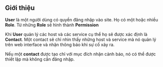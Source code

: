 ## Giới thiệu

**User** là một người dùng có quyền đăng nhập vào site. Họ có một hoặc nhiều **Role**. Từ những **Role** sẽ hình thành **Permission**

Khi **User** quản lý các host và các service cụ thể họ sẽ được xác định là **Contact**. Một contact sẽ chỉ nhìn thấy những host và service mà nó quản lý trên web interface và nhận thông báo khi sự cố xảy ra.

Nếu một **contact** được tạo chỉ với mục đích nhận cảnh báo, nó có thể được thiết lập mà không cần đăng nhập.

